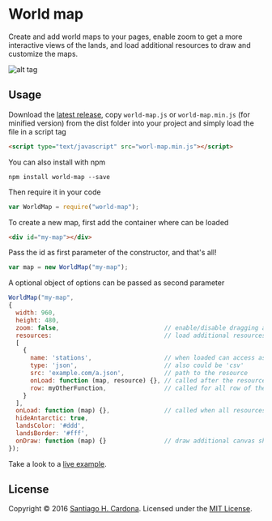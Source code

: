 # World map

Create and add world maps to your pages, enable zoom to get a more interactive views of the lands, and load additional resources to draw and customize the maps.

![alt tag](https://raw.githubusercontent.com/santiagohecar/world-map/master/example/world-map.png)

## Usage

Download the [latest release](https://github.com/santiagohecar/world-map/releases/latest), copy `world-map.js` or `world-map.min.js` (for minified version) from the dist folder into your project and simply load the file in a script tag

```html
<script type="text/javascript" src="worl-map.min.js"></script>
```

You can also install with npm
    
    npm install world-map --save

Then require it in your code 

```javascript
var WorldMap = require("world-map");
```    
To create a new map, first add the container where can be loaded

```html
<div id="my-map"></div>
```
Pass the id as first parameter of the constructor, and that's all!  

```javascript
var map = new WorldMap("my-map");
```

A optional object of options can be passed as second parameter

```javascript
WorldMap("my-map", 
{
  width: 960,
  height: 480,
  zoom: false,                             // enable/disable dragging and zooming
  resources:                               // load additional resources to customize the maps 
  [
    { 
      name: 'stations',                    // when loaded can access as map.resources.stations
      type: 'json',                        // also could be 'csv' 
      src: 'example.com/a.json',           // path to the resource
      onLoad: function (map, resource) {}, // called after the resource is loaded
      row: myOtherFunction,                // called for all row of the resource, used whit csv  
    }
  ], 
  onLoad: function (map) {},               // called when all resources loading is complete
  hideAntarctic: true,                       
  landsColor: '#ddd',
  landsBorder: '#fff',
  onDraw: function (map) {}                // draw additional canvas shapes inside
});
```

Take a look to a [live example](http://plnkr.co/edit/sOvkiTxQMgwtRFERq4qr?p=preview).

## License
Copyright &copy; 2016 [Santiago H. Cardona](https://github.com/santiagohecar).
Licensed under the [MIT License](LICENSE).
